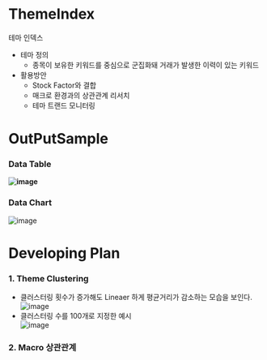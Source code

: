 # ThemeIndex
테마 인덱스  
- 테마 정의
  - 종목이 보유한 키워드를 중심으로 군집화돼 거래가 발생한 이력이 있는 키워드
- 활용방안
  - Stock Factor와 결합 
  - 매크로 환경과의 상관관계 리서치 
  - 테마 트랜드 모니터링

# OutPutSample
### Data Table
**![image](https://github.com/song-junho/ThemeIndex/assets/67362481/35d4d13d-8043-40b2-8039-0ed87c3c1211)**

### Data Chart
![image](https://github.com/song-junho/ThemeIndex/assets/67362481/b1a511c7-9de9-4975-a763-c932ff3ce9b1)

# Developing Plan
### 1. Theme Clustering
 - 클러스터링 횟수가 증가해도 Lineaer 하게 평균거리가 감소하는 모습을 보인다. 
![image](https://github.com/song-junho/ThemeIndex/assets/67362481/b430d03d-6ec8-4513-bb41-7a5ad155c7dd)
 - 클러스터링 수를 100개로 지정한 예시  
![image](https://github.com/song-junho/ThemeIndex/assets/67362481/9227b7fb-9e35-428f-b929-c12f7e2ec646)

### 2. Macro 상관관계
